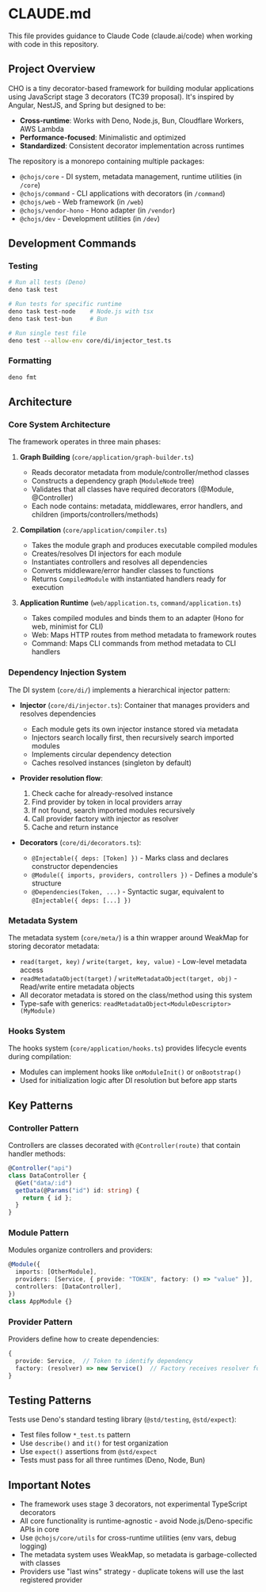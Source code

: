 # CLAUDE.md

This file provides guidance to Claude Code (claude.ai/code) when working with
code in this repository.

## Project Overview

CHO is a tiny decorator-based framework for building modular applications using
JavaScript stage 3 decorators (TC39 proposal). It's inspired by Angular, NestJS,
and Spring but designed to be:

- **Cross-runtime**: Works with Deno, Node.js, Bun, Cloudflare Workers, AWS
  Lambda
- **Performance-focused**: Minimalistic and optimized
- **Standardized**: Consistent decorator implementation across runtimes

The repository is a monorepo containing multiple packages:

- `@chojs/core` - DI system, metadata management, runtime utilities (in `/core`)
- `@chojs/command` - CLI applications with decorators (in `/command`)
- `@chojs/web` - Web framework (in `/web`)
- `@chojs/vendor-hono` - Hono adapter (in `/vendor`)
- `@chojs/dev` - Development utilities (in `/dev`)

## Development Commands

### Testing

```bash
# Run all tests (Deno)
deno task test

# Run tests for specific runtime
deno task test-node    # Node.js with tsx
deno task test-bun     # Bun

# Run single test file
deno test --allow-env core/di/injector_test.ts
```

### Formatting

```bash
deno fmt
```

## Architecture

### Core System Architecture

The framework operates in three main phases:

1. **Graph Building** (`core/application/graph-builder.ts`)
   - Reads decorator metadata from module/controller/method classes
   - Constructs a dependency graph (`ModuleNode` tree)
   - Validates that all classes have required decorators (@Module, @Controller)
   - Each node contains: metadata, middlewares, error handlers, and children
     (imports/controllers/methods)

2. **Compilation** (`core/application/compiler.ts`)
   - Takes the module graph and produces executable compiled modules
   - Creates/resolves DI injectors for each module
   - Instantiates controllers and resolves all dependencies
   - Converts middleware/error handler classes to functions
   - Returns `CompiledModule` with instantiated handlers ready for execution

3. **Application Runtime** (`web/application.ts`, `command/application.ts`)
   - Takes compiled modules and binds them to an adapter (Hono for web, minimist
     for CLI)
   - Web: Maps HTTP routes from method metadata to framework routes
   - Command: Maps CLI commands from method metadata to CLI handlers

### Dependency Injection System

The DI system (`core/di/`) implements a hierarchical injector pattern:

- **Injector** (`core/di/injector.ts`): Container that manages providers and
  resolves dependencies
  - Each module gets its own injector instance stored via metadata
  - Injectors search locally first, then recursively search imported modules
  - Implements circular dependency detection
  - Caches resolved instances (singleton by default)

- **Provider resolution flow**:
  1. Check cache for already-resolved instance
  2. Find provider by token in local providers array
  3. If not found, search imported modules recursively
  4. Call provider factory with injector as resolver
  5. Cache and return instance

- **Decorators** (`core/di/decorators.ts`):
  - `@Injectable({ deps: [Token] })` - Marks class and declares constructor
    dependencies
  - `@Module({ imports, providers, controllers })` - Defines a module's
    structure
  - `@Dependencies(Token, ...)` - Syntactic sugar, equivalent to
    `@Injectable({ deps: [...] })`

### Metadata System

The metadata system (`core/meta/`) is a thin wrapper around WeakMap for storing
decorator metadata:

- `read(target, key)` / `write(target, key, value)` - Low-level metadata access
- `readMetadataObject(target)` / `writeMetadataObject(target, obj)` - Read/write
  entire metadata objects
- All decorator metadata is stored on the class/method using this system
- Type-safe with generics: `readMetadataObject<ModuleDescriptor>(MyModule)`

### Hooks System

The hooks system (`core/application/hooks.ts`) provides lifecycle events during
compilation:

- Modules can implement hooks like `onModuleInit()` or `onBootstrap()`
- Used for initialization logic after DI resolution but before app starts

## Key Patterns

### Controller Pattern

Controllers are classes decorated with `@Controller(route)` that contain handler
methods:

```ts
@Controller("api")
class DataController {
  @Get("data/:id")
  getData(@Params("id") id: string) {
    return { id };
  }
}
```

### Module Pattern

Modules organize controllers and providers:

```ts
@Module({
  imports: [OtherModule],
  providers: [Service, { provide: "TOKEN", factory: () => "value" }],
  controllers: [DataController],
})
class AppModule {}
```

### Provider Pattern

Providers define how to create dependencies:

```ts
{
  provide: Service,  // Token to identify dependency
  factory: (resolver) => new Service()  // Factory receives resolver for nested deps
}
```

## Testing Patterns

Tests use Deno's standard testing library (`@std/testing`, `@std/expect`):

- Test files follow `*_test.ts` pattern
- Use `describe()` and `it()` for test organization
- Use `expect()` assertions from `@std/expect`
- Tests must pass for all three runtimes (Deno, Node, Bun)

## Important Notes

- The framework uses stage 3 decorators, not experimental TypeScript decorators
- All core functionality is runtime-agnostic - avoid Node.js/Deno-specific APIs
  in core
- Use `@chojs/core/utils` for cross-runtime utilities (env vars, debug logging)
- The metadata system uses WeakMap, so metadata is garbage-collected with
  classes
- Providers use "last wins" strategy - duplicate tokens will use the last
  registered provider
